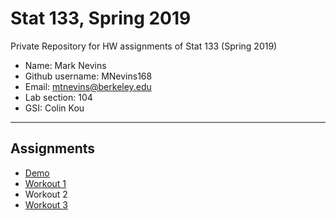 # Stat 133, Spring 2019

Private Repository for HW assignments of Stat 133 (Spring 2019)

- Name: Mark Nevins
- Github username: MNevins168
- Email: mtnevins@berkeley.edu
- Lab section: 104
- GSI: Colin Kou

-----

## Assignments

- [Demo](demo)
- [Workout 1](workout1)
- Workout 2
- [Workout 3](workout03/binomial)


